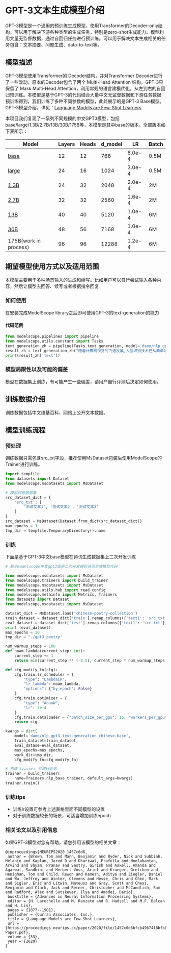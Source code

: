 
# GPT-3文本生成模型介绍
GPT-3模型是一个通用的预训练生成模型，使用Transformer的Decoder-only结构，可以用于解决下游各种类型的生成任务，特别是zero-shot生成能力。模型利用大量无监督数据，通过自回归任务进行预训练。可以用于解决文本生成相关的任务包含：文本摘要、问题生成、data-to-text等。


## 模型描述
GPT-3模型使用Transformer的 Decoder结构，并对Transformer Decoder进行了一些改动，原本的Decoder包含了两个 Multi-Head Attention 结构，GPT-3只保留了 Mask Multi-Head Attention，利用常规的语言建模优化，从左到右的自回归预训练。本模型是基于GPT-3的代码结合大量中文无监督数据和下游任务数据预训练得到，我们训练了多种不同参数的模型，此处展示的是GPT-3 Base模型。GPT-3模型介绍，详见：[Language Models are Few-Shot Learners
](https://arxiv.org/abs/2005.14165)

本项目我们复现了一系列不同规模的中文GPT3模型，包括base/large/1.3B/2.7B/13B/30B/175B等，本模型是其中base的版本。全部版本如下表所示：

|Model|Layers|Heads|d_model|LR|Batch|
|---|---|---|---|---|---|
|[base](https://modelscope.cn/models/damo/nlp_gpt3_text-generation_chinese-base/summary)|12|12|768|6.0e-4|0.5M|
|[large](https://modelscope.cn/models/damo/nlp_gpt3_text-generation_chinese-large/summary)|24|16|1024|3.0e-4|0.5M|
|[1.3B](https://modelscope.cn/models/damo/nlp_gpt3_text-generation_1.3B/summary)|24|32|2048|2.0e-4|2M|
|[2.7B](https://modelscope.cn/models/damo/nlp_gpt3_text-generation_2.7B/summary)|32|32|2560|1.6e-4|2M|
|[13B](https://modelscope.cn/models/damo/nlp_gpt3_text-generation_13B/summary)|40|40|5120|1.0e-4|6M|
|[30B](https://modelscope.cn/models/damo/nlp_gpt3_text-generation_30B/summary)|48|56|7168|1.0e-4|6M|
|175B(work in process)|96|96|12288|1.2e-4|6M|


## 期望模型使用方式以及适用范围
本模型主要用于多种场景输入的生成和续写。比如用户可以自行尝试输入各种内容，然后让模型去回答、续写或者根据指令回复

### 如何使用
在安装完成ModelScope library之后即可使用GPT-3的text-generation的能力

#### 代码范例
```python
from modelscope.pipelines import pipeline
from modelscope.utils.constant import Tasks
text_generation_zh = pipeline(Tasks.text_generation, model='damo/nlp_gpt3_text-generation_chinese-base')
result_zh = text_generation_zh("随着计算机视觉的飞速发展,人脸识别技术已从简单场景发展到复杂场景,也即姿态、光照、表情、噪声、遮挡、化妆、年龄、种族、性别等差异化所呈现的复杂场景。尽管已有的人脸识别系统在特定约束环境下的识别成功率较高,")
print(result_zh['text'])
```

### 模型局限性以及可能的偏差
模型在数据集上训练，有可能产生一些偏差，请用户自行评测后决定如何使用。

## 训练数据介绍
训练数据包括中文维基百科、网络上公开文本数据。

## 模型训练流程

### 预处理

训练数据只需包含src_txt字段，推荐使用MsDataset包装后使用ModelScope的Trainer进行训练。

```python
import tempfile
from datasets import Dataset
from modelscope.msdatasets import MsDataset

# 模拟训练数据集
src_dataset_dict = {
    'src_txt': [
        '测试文本1', '测试文本2', '测试文本3'
    ]
}
src_dataset = MsDataset(Dataset.from_dict(src_dataset_dict))
max_epochs = 3
tmp_dir = tempfile.TemporaryDirectory().name
```

### 训练
下面是基于GPT-3中文base模型在诗词生成数据集上二次开发训练

```python
# 基于modelscope中文gpt3底座二次开发得到诗词生成模型代码

from modelscope.msdatasets import MsDataset
from modelscope.trainers import build_trainer
from modelscope.msdatasets import MsDataset
from modelscope.utils.hub import read_config
from modelscope.metainfo import Metrics, Trainers
from datasets import Dataset
from modelscope.msdatasets import MsDataset

dataset_dict = MsDataset.load('chinese-poetry-collection')
train_dataset = dataset_dict['train'].remap_columns({'text1': 'src_txt'})
eval_dataset = dataset_dict['test'].remap_columns({'text1': 'src_txt'})
print (eval_dataset)
max_epochs = 10
tmp_dir = "./gpt3_poetry"

num_warmup_steps = 100
def noam_lambda(current_step: int):
    current_step += 1
    return min(current_step ** (-0.5), current_step * num_warmup_steps ** (-1.5))

def cfg_modify_fn(cfg):
    cfg.train.lr_scheduler = {
        "type": "LambdaLR",
        "lr_lambda": noam_lambda,
        "options": {"by_epoch": False}
    }
    cfg.train.optimizer = {
        "type": "AdamW",
        "lr": 3e-4
    }
    cfg.train.dataloader = {"batch_size_per_gpu": 16, "workers_per_gpu": 1}
    return cfg

kwargs = dict(
    model='damo/nlp_gpt3_text-generation_chinese-base',
    train_dataset=train_dataset,
    eval_datase=eval_dataset,
    max_epochs=max_epochs,
    work_dir=tmp_dir,
    cfg_modify_fn=cfg_modify_fn)

# 构造 trainer 并进行训练
trainer = build_trainer(
    name=Trainers.nlp_base_trainer, default_args=kwargs)
trainer.train()

```

### 训练tips
- 训练lr设置可参考上述表格里面不同模型的设置
- 对于训练数据较长的场景，可适当增加训练epoch

### 相关论文以及引用信息
如果GPT-3模型对您有帮助，请您引用该模型的相关文章：
```
@inproceedings{NEURIPS2020_1457c0d6,
 author = {Brown, Tom and Mann, Benjamin and Ryder, Nick and Subbiah, Melanie and Kaplan, Jared D and Dhariwal, Prafulla and Neelakantan, Arvind and Shyam, Pranav and Sastry, Girish and Askell, Amanda and Agarwal, Sandhini and Herbert-Voss, Ariel and Krueger, Gretchen and Henighan, Tom and Child, Rewon and Ramesh, Aditya and Ziegler, Daniel and Wu, Jeffrey and Winter, Clemens and Hesse, Chris and Chen, Mark and Sigler, Eric and Litwin, Mateusz and Gray, Scott and Chess, Benjamin and Clark, Jack and Berner, Christopher and McCandlish, Sam and Radford, Alec and Sutskever, Ilya and Amodei, Dario},
 booktitle = {Advances in Neural Information Processing Systems},
 editor = {H. Larochelle and M. Ranzato and R. Hadsell and M.F. Balcan and H. Lin},
 pages = {1877--1901},
 publisher = {Curran Associates, Inc.},
 title = {Language Models are Few-Shot Learners},
 url = {https://proceedings.neurips.cc/paper/2020/file/1457c0d6bfcb4967418bfb8ac142f64a-Paper.pdf},
 volume = {33},
 year = {2020}
}
```


